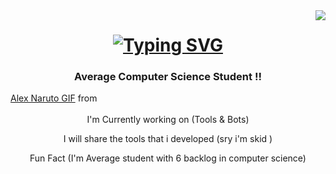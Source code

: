 <img align="right" src="https://visitor-badge.laobi.icu/badge?page_id=BlackSheep47.BlackSheep47" />
<h1 align="center">
  <a href="https://git.io/typing-svg">
    <img src="https://readme-typing-svg.herokuapp.com?font=Righteous&size=35&center=true&vCenter=true&duration=2500&pause=500&width=435&lines=Hello+Nerds!;I'm+Ayush+Vaid;Peace+%E2%9C%8C" alt="Typing SVG" />
  </a>
</h1>

<h3 align="center">
  Average Computer Science Student !!
</h3>

<div class="tenor-gif-embed" data-postid="1189243686461946398" data-share-method="host" data-aspect-ratio="1.76596" data-width="100%">
  <a href="https://tenor.com/view/alex-naruto-gif-1189243686461946398">Alex Naruto GIF</a>
  from <a href="https://tenor.com/search/alex+naruto-gifs">
  </a>
</div> 
<script type="text/javascript" async src="https://tenor.com/embed.js"></script>

</br>

<div align="center">
  I'm Currently working on (Tools & Bots)
  
  I will share the tools that i developed (sry i'm skid )
  
  Fun Fact (I'm Average student with 6 backlog in computer science)
  
</div>

